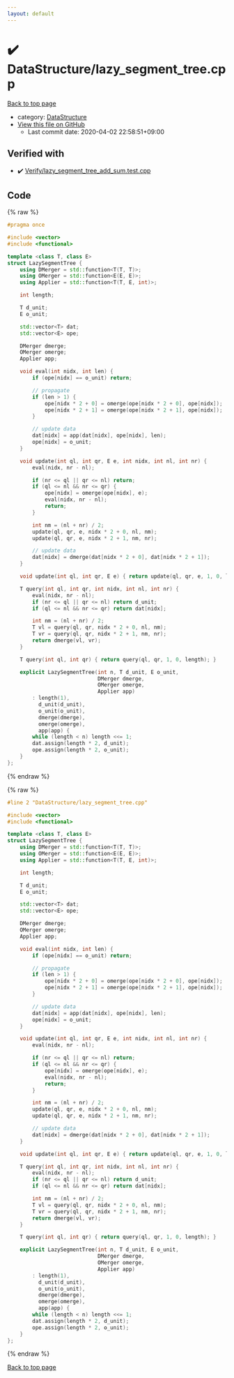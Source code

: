 ```yaml
---
layout: default
---
```


<!-- mathjax config similar to math.stackexchange -->
<script type="text/javascript" async
  src="https://cdnjs.cloudflare.com/ajax/libs/mathjax/2.7.5/MathJax.js?config=TeX-MML-AM_CHTML">
</script>
<script type="text/x-mathjax-config">
  MathJax.Hub.Config({
    TeX: { equationNumbers: { autoNumber: "AMS" }},
    tex2jax: {
      inlineMath: [ ['$','$'] ],
      processEscapes: true
    },
    "HTML-CSS": { matchFontHeight: false },
    displayAlign: "left",
    displayIndent: "2em"
  });
</script>

<script type="text/javascript" src="https://cdnjs.cloudflare.com/ajax/libs/jquery/3.4.1/jquery.min.js"></script>
<script src="https://cdn.jsdelivr.net/npm/jquery-balloon-js@1.1.2/jquery.balloon.min.js" integrity="sha256-ZEYs9VrgAeNuPvs15E39OsyOJaIkXEEt10fzxJ20+2I=" crossorigin="anonymous"></script>
<script type="text/javascript" src="../../assets/js/copy-button.js"></script>
<link rel="stylesheet" href="../../assets/css/copy-button.css" />


# :heavy_check_mark: DataStructure/lazy_segment_tree.cpp

<a href="../../index.html">Back to top page</a>

* category: <a href="../../index.html#5e248f107086635fddcead5bf28943fc">DataStructure</a>
* <a href="{{ site.github.repository_url }}/blob/master/DataStructure/lazy_segment_tree.cpp">View this file on GitHub</a>
    - Last commit date: 2020-04-02 22:58:51+09:00




## Verified with

* :heavy_check_mark: <a href="../../verify/Verify/lazy_segment_tree_add_sum.test.cpp.html">Verify/lazy_segment_tree_add_sum.test.cpp</a>


## Code

<a id="unbundled"></a>
{% raw %}
```cpp
#pragma once

#include <vector>
#include <functional>

template <class T, class E>
struct LazySegmentTree {
    using DMerger = std::function<T(T, T)>;
    using OMerger = std::function<E(E, E)>;
    using Applier = std::function<T(T, E, int)>;

    int length;

    T d_unit;
    E o_unit;

    std::vector<T> dat;
    std::vector<E> ope;

    DMerger dmerge;
    OMerger omerge;
    Applier app;

    void eval(int nidx, int len) {
        if (ope[nidx] == o_unit) return;

        // propagate
        if (len > 1) {
            ope[nidx * 2 + 0] = omerge(ope[nidx * 2 + 0], ope[nidx]);
            ope[nidx * 2 + 1] = omerge(ope[nidx * 2 + 1], ope[nidx]);
        }

        // update data
        dat[nidx] = app(dat[nidx], ope[nidx], len);
        ope[nidx] = o_unit;
    }

    void update(int ql, int qr, E e, int nidx, int nl, int nr) {
        eval(nidx, nr - nl);

        if (nr <= ql || qr <= nl) return;
        if (ql <= nl && nr <= qr) {
            ope[nidx] = omerge(ope[nidx], e);
            eval(nidx, nr - nl);
            return;
        }

        int nm = (nl + nr) / 2;
        update(ql, qr, e, nidx * 2 + 0, nl, nm);
        update(ql, qr, e, nidx * 2 + 1, nm, nr);

        // update data
        dat[nidx] = dmerge(dat[nidx * 2 + 0], dat[nidx * 2 + 1]);
    }

    void update(int ql, int qr, E e) { return update(ql, qr, e, 1, 0, length); }

    T query(int ql, int qr, int nidx, int nl, int nr) {
        eval(nidx, nr - nl);
        if (nr <= ql || qr <= nl) return d_unit;
        if (ql <= nl && nr <= qr) return dat[nidx];

        int nm = (nl + nr) / 2;
        T vl = query(ql, qr, nidx * 2 + 0, nl, nm);
        T vr = query(ql, qr, nidx * 2 + 1, nm, nr);
        return dmerge(vl, vr);
    }

    T query(int ql, int qr) { return query(ql, qr, 1, 0, length); }

    explicit LazySegmentTree(int n, T d_unit, E o_unit,
                             DMerger dmerge,
                             OMerger omerge,
                             Applier app)
        : length(1),
          d_unit(d_unit),
          o_unit(o_unit),
          dmerge(dmerge),
          omerge(omerge),
          app(app) {
        while (length < n) length <<= 1;
        dat.assign(length * 2, d_unit);
        ope.assign(length * 2, o_unit);
    }
};

```
{% endraw %}

<a id="bundled"></a>
{% raw %}
```cpp
#line 2 "DataStructure/lazy_segment_tree.cpp"

#include <vector>
#include <functional>

template <class T, class E>
struct LazySegmentTree {
    using DMerger = std::function<T(T, T)>;
    using OMerger = std::function<E(E, E)>;
    using Applier = std::function<T(T, E, int)>;

    int length;

    T d_unit;
    E o_unit;

    std::vector<T> dat;
    std::vector<E> ope;

    DMerger dmerge;
    OMerger omerge;
    Applier app;

    void eval(int nidx, int len) {
        if (ope[nidx] == o_unit) return;

        // propagate
        if (len > 1) {
            ope[nidx * 2 + 0] = omerge(ope[nidx * 2 + 0], ope[nidx]);
            ope[nidx * 2 + 1] = omerge(ope[nidx * 2 + 1], ope[nidx]);
        }

        // update data
        dat[nidx] = app(dat[nidx], ope[nidx], len);
        ope[nidx] = o_unit;
    }

    void update(int ql, int qr, E e, int nidx, int nl, int nr) {
        eval(nidx, nr - nl);

        if (nr <= ql || qr <= nl) return;
        if (ql <= nl && nr <= qr) {
            ope[nidx] = omerge(ope[nidx], e);
            eval(nidx, nr - nl);
            return;
        }

        int nm = (nl + nr) / 2;
        update(ql, qr, e, nidx * 2 + 0, nl, nm);
        update(ql, qr, e, nidx * 2 + 1, nm, nr);

        // update data
        dat[nidx] = dmerge(dat[nidx * 2 + 0], dat[nidx * 2 + 1]);
    }

    void update(int ql, int qr, E e) { return update(ql, qr, e, 1, 0, length); }

    T query(int ql, int qr, int nidx, int nl, int nr) {
        eval(nidx, nr - nl);
        if (nr <= ql || qr <= nl) return d_unit;
        if (ql <= nl && nr <= qr) return dat[nidx];

        int nm = (nl + nr) / 2;
        T vl = query(ql, qr, nidx * 2 + 0, nl, nm);
        T vr = query(ql, qr, nidx * 2 + 1, nm, nr);
        return dmerge(vl, vr);
    }

    T query(int ql, int qr) { return query(ql, qr, 1, 0, length); }

    explicit LazySegmentTree(int n, T d_unit, E o_unit,
                             DMerger dmerge,
                             OMerger omerge,
                             Applier app)
        : length(1),
          d_unit(d_unit),
          o_unit(o_unit),
          dmerge(dmerge),
          omerge(omerge),
          app(app) {
        while (length < n) length <<= 1;
        dat.assign(length * 2, d_unit);
        ope.assign(length * 2, o_unit);
    }
};

```
{% endraw %}

<a href="../../index.html">Back to top page</a>

